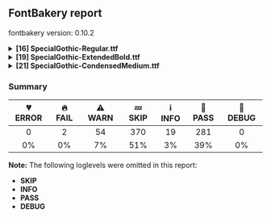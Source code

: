 ## FontBakery report

fontbakery version: 0.10.2

<details><summary><b>[16] SpecialGothic-Regular.ttf</b></summary><div><details><summary>⚠ <b>WARN:</b> Check for codepoints not covered by METADATA subsets. (<a href="https://font-bakery.readthedocs.io/en/stable/fontbakery/profiles/googlefonts.html#com.google.fonts/check/metadata/unreachable_subsetting">com.google.fonts/check/metadata/unreachable_subsetting</a>)</summary><div>


* ⚠ **WARN** The following codepoints supported by the font are not covered by
    any subsets defined in the font's metadata file, and will never
    be served. You can solve this by either manually adding additional
    subset declarations to METADATA.pb, or by editing the glyphset
    definitions.

 * U+02C7 CARON: try adding one of: yi, canadian-aboriginal, tifinagh
 * U+02D8 BREVE: try adding one of: yi, canadian-aboriginal
 * U+02D9 DOT ABOVE: try adding one of: yi, canadian-aboriginal
 * U+02DB OGONEK: try adding one of: yi, canadian-aboriginal
 * U+02DD DOUBLE ACUTE ACCENT: not included in any glyphset definition
 * U+0302 COMBINING CIRCUMFLEX ACCENT: try adding one of: math, tifinagh, cherokee, coptic
 * U+0306 COMBINING BREVE: try adding one of: old-permic, tifinagh
 * U+0307 COMBINING DOT ABOVE: try adding one of: syriac, math, tai-le, malayalam, coptic, old-permic, canadian-aboriginal, tifinagh
 * U+030A COMBINING RING ABOVE: try adding syriac
 * U+030B COMBINING DOUBLE ACUTE ACCENT: try adding one of: osage, cherokee
 * U+030C COMBINING CARON: try adding one of: tai-le, cherokee
 * U+0312 COMBINING TURNED COMMA ABOVE: not included in any glyphset definition
 * U+0326 COMBINING COMMA BELOW: not included in any glyphset definition
 * U+0327 COMBINING CEDILLA: not included in any glyphset definition
 * U+0328 COMBINING OGONEK: not included in any glyphset definition
 * U+0394 GREEK CAPITAL LETTER DELTA: try adding one of: greek, math, elbasan
 * U+039C GREEK CAPITAL LETTER MU: try adding one of: greek, math, elbasan
 * U+03A9 GREEK CAPITAL LETTER OMEGA: try adding one of: greek, math, elbasan
 * U+03BC GREEK SMALL LETTER MU: try adding one of: greek, math
 * U+03C0 GREEK SMALL LETTER PI: try adding one of: yi, greek, math
 * U+0E3F THAI CURRENCY SYMBOL BAHT: try adding thai
 * U+2021 DOUBLE DAGGER: try adding adlam
 * U+2030 PER MILLE SIGN: try adding adlam
 * U+203D INTERROBANG: not included in any glyphset definition
 * U+2070 SUPERSCRIPT ZERO: not included in any glyphset definition
 * U+2075 SUPERSCRIPT FIVE: not included in any glyphset definition
 * U+2076 SUPERSCRIPT SIX: not included in any glyphset definition
 * U+2077 SUPERSCRIPT SEVEN: not included in any glyphset definition
 * U+2078 SUPERSCRIPT EIGHT: not included in any glyphset definition
 * U+2079 SUPERSCRIPT NINE: not included in any glyphset definition
 * U+2080 SUBSCRIPT ZERO: not included in any glyphset definition
 * U+2081 SUBSCRIPT ONE: not included in any glyphset definition
 * U+2082 SUBSCRIPT TWO: not included in any glyphset definition
 * U+2083 SUBSCRIPT THREE: not included in any glyphset definition
 * U+2084 SUBSCRIPT FOUR: not included in any glyphset definition
 * U+2085 SUBSCRIPT FIVE: not included in any glyphset definition
 * U+2086 SUBSCRIPT SIX: not included in any glyphset definition
 * U+2087 SUBSCRIPT SEVEN: not included in any glyphset definition
 * U+2088 SUBSCRIPT EIGHT: not included in any glyphset definition
 * U+2089 SUBSCRIPT NINE: not included in any glyphset definition
 * U+2117 SOUND RECORDING COPYRIGHT: not included in any glyphset definition
 * U+2153 VULGAR FRACTION ONE THIRD: not included in any glyphset definition
 * U+2154 VULGAR FRACTION TWO THIRDS: not included in any glyphset definition
 * U+2155 VULGAR FRACTION ONE FIFTH: not included in any glyphset definition
 * U+2156 VULGAR FRACTION TWO FIFTHS: not included in any glyphset definition
 * U+2157 VULGAR FRACTION THREE FIFTHS: not included in any glyphset definition
 * U+2158 VULGAR FRACTION FOUR FIFTHS: not included in any glyphset definition
 * U+2159 VULGAR FRACTION ONE SIXTH: not included in any glyphset definition
 * U+215A VULGAR FRACTION FIVE SIXTHS: not included in any glyphset definition
 * U+215B VULGAR FRACTION ONE EIGHTH: not included in any glyphset definition
 * U+215C VULGAR FRACTION THREE EIGHTHS: not included in any glyphset definition
 * U+215D VULGAR FRACTION FIVE EIGHTHS: not included in any glyphset definition
 * U+215E VULGAR FRACTION SEVEN EIGHTHS: not included in any glyphset definition
 * U+2190 LEFTWARDS ARROW: try adding one of: symbols, math
 * U+2192 RIGHTWARDS ARROW: try adding one of: symbols, math
 * U+2196 NORTH WEST ARROW: try adding one of: symbols, math
 * U+2197 NORTH EAST ARROW: try adding one of: symbols, math
 * U+2198 SOUTH EAST ARROW: try adding one of: symbols, math
 * U+2199 SOUTH WEST ARROW: try adding one of: symbols, math
 * U+2202 PARTIAL DIFFERENTIAL: try adding math
 * U+2206 INCREMENT: try adding math
 * U+220F N-ARY PRODUCT: try adding math
 * U+2211 N-ARY SUMMATION: try adding math
 * U+221A SQUARE ROOT: try adding math
 * U+221E INFINITY: try adding math
 * U+222B INTEGRAL: try adding math
 * U+2248 ALMOST EQUAL TO: try adding math
 * U+2260 NOT EQUAL TO: try adding math
 * U+2264 LESS-THAN OR EQUAL TO: try adding math
 * U+2265 GREATER-THAN OR EQUAL TO: try adding math
 * U+25A0 BLACK SQUARE: try adding symbols
 * U+25A1 WHITE SQUARE: try adding symbols
 * U+25CA LOZENGE: try adding one of: symbols, math
 * U+25CB WHITE CIRCLE: try adding symbols
 * U+25CF BLACK CIRCLE: try adding symbols
 * U+2E18 INVERTED INTERROBANG: not included in any glyphset definition

Or you can add the above codepoints to one of the subsets supported by the font: `cyrillic-ext`, `latin`, `latin-ext` [code: unreachable-subsetting]
</div></details><details><summary>⚠ <b>WARN:</b> Check copyright namerecords match license file. (<a href="https://font-bakery.readthedocs.io/en/stable/fontbakery/profiles/googlefonts.html#com.google.fonts/check/name/license">com.google.fonts/check/name/license</a>)</summary><div>


* ⚠ **WARN** Please consider using HTTPS URLs at name table entry [plat=3, enc=1, name=13] [code: http-in-description]
* ⚠ **WARN** For now we're still accepting http URLs, but you should consider using https instead.
 [code: http]
</div></details><details><summary>⚠ <b>WARN:</b> License URL matches License text on name table? (<a href="https://font-bakery.readthedocs.io/en/stable/fontbakery/profiles/googlefonts.html#com.google.fonts/check/name/license_url">com.google.fonts/check/name/license_url</a>)</summary><div>


* ⚠ **WARN** Please consider using HTTPS URLs at name table entry [plat=3, enc=1, name=13] [code: http-in-description]
* ⚠ **WARN** Please consider using HTTPS URLs at name table entry [plat=3, enc=1, name=13] [code: http-in-description]
* ⚠ **WARN** Please consider using HTTPS URLs at name table entry [plat=3, enc=1, name=13] [code: http-in-description]
* ⚠ **WARN** For now we're still accepting http URLs, but you should consider using https instead.
 [code: http]
</div></details><details><summary>⚠ <b>WARN:</b> Are there caret positions declared for every ligature? (<a href="https://font-bakery.readthedocs.io/en/stable/fontbakery/profiles/googlefonts.html#com.google.fonts/check/ligature_carets">com.google.fonts/check/ligature_carets</a>)</summary><div>


* ⚠ **WARN** This font lacks caret position values for ligature glyphs on its GDEF table. [code: lacks-caret-pos]
</div></details><details><summary>⚠ <b>WARN:</b> Is there kerning info for non-ligated sequences? (<a href="https://font-bakery.readthedocs.io/en/stable/fontbakery/profiles/googlefonts.html#com.google.fonts/check/kerning_for_non_ligated_sequences">com.google.fonts/check/kerning_for_non_ligated_sequences</a>)</summary><div>


* ⚠ **WARN** GPOS table lacks kerning info for the following non-ligated sequences:

	- f + f [code: lacks-kern-info]
</div></details><details><summary>⚠ <b>WARN:</b> Ensure Stylistic Sets have description. (<a href="https://font-bakery.readthedocs.io/en/stable/fontbakery/profiles/googlefonts.html#com.google.fonts/check/stylisticset_description">com.google.fonts/check/stylisticset_description</a>)</summary><div>


* ⚠ **WARN** The stylistic set ss01 lacks a description string on the 'name' table. [code: missing-description]
</div></details><details><summary>⚠ <b>WARN:</b> Ensure fonts have ScriptLangTags declared on the 'meta' table. (<a href="https://font-bakery.readthedocs.io/en/stable/fontbakery/profiles/googlefonts.html#com.google.fonts/check/meta/script_lang_tags">com.google.fonts/check/meta/script_lang_tags</a>)</summary><div>


* ⚠ **WARN** This font file does not have a 'meta' table. [code: lacks-meta-table]
</div></details><details><summary>⚠ <b>WARN:</b> Check font contains no unreachable glyphs (<a href="https://font-bakery.readthedocs.io/en/stable/fontbakery/profiles/universal.html#com.google.fonts/check/unreachable_glyphs">com.google.fonts/check/unreachable_glyphs</a>)</summary><div>


* ⚠ **WARN** The following glyphs could not be reached by codepoint or substitution rules:

	- a.ord

	- b.ord

	- c.ord

	- d.ord

	- e.ord

	- f.ord

	- g.ord

	- h.ord

	- i.ord

	- j.ord

	- k.ord

	- l.ord

	- m.ord

	- n.ord

	- o.ord

	- p.ord

	- q.ord

	- r.ord

	- s.ord

	- t.ord

	- u.ord

	- uni0304.short

	- v.ord

	- w.ord

	- x.ord

	- y.ord

	- z.ord
 [code: unreachable-glyphs]
</div></details><details><summary>⚠ <b>WARN:</b> Check if each glyph has the recommended amount of contours. (<a href="https://font-bakery.readthedocs.io/en/stable/fontbakery/profiles/universal.html#com.google.fonts/check/contour_count">com.google.fonts/check/contour_count</a>)</summary><div>


* ⚠ **WARN** This check inspects the glyph outlines and detects the total number of contours in each of them. The expected values are infered from the typical ammounts of contours observed in a large collection of reference font families. The divergences listed below may simply indicate a significantly different design on some of your glyphs. On the other hand, some of these may flag actual bugs in the font such as glyphs mapped to an incorrect codepoint. Please consider reviewing the design and codepoint assignment of these to make sure they are correct.

The following glyphs do not have the recommended number of contours:

	- Glyph name: uni00AD	Contours detected: 1	Expected: 0

	- Glyph name: uni00AD	Contours detected: 1	Expected: 0
 [code: contour-count]
</div></details><details><summary>⚠ <b>WARN:</b> Does the font contain a soft hyphen? (<a href="https://font-bakery.readthedocs.io/en/stable/fontbakery/profiles/universal.html#com.google.fonts/check/soft_hyphen">com.google.fonts/check/soft_hyphen</a>)</summary><div>


* ⚠ **WARN** This font has a 'Soft Hyphen' character. [code: softhyphen]
</div></details><details><summary>⚠ <b>WARN:</b> Check math signs have the same width. (<a href="https://font-bakery.readthedocs.io/en/stable/fontbakery/profiles/universal.html#com.google.fonts/check/math_signs_width">com.google.fonts/check/math_signs_width</a>)</summary><div>


* ⚠ **WARN** The most common width is 443 among a set of 4 math glyphs.
The following math glyphs have a different width, though:

Width = 447:
greater, less

Width = 449:
notequal, equal

Width = 467:
logicalnot

Width = 397:
multiply

Width = 468:
approxequal

Width = 463:
lessequal, greaterequal
 [code: width-outliers]
</div></details><details><summary>⚠ <b>WARN:</b> Check accent of Lcaron, dcaron, lcaron, tcaron (derived from com.google.fonts/check/alt_caron) (<a href="https://font-bakery.readthedocs.io/en/stable/fontbakery/profiles/universal.html#com.google.fonts/check/alt_caron">com.google.fonts/check/alt_caron</a>)</summary><div>


* ⚠ **WARN** Lcaron is decomposed and therefore could not be checked. Please check manually. [code: decomposed-outline]
* ⚠ **WARN** dcaron is decomposed and therefore could not be checked. Please check manually. [code: decomposed-outline]
* ⚠ **WARN** lcaron is decomposed and therefore could not be checked. Please check manually. [code: decomposed-outline]
* ⚠ **WARN** tcaron is decomposed and therefore could not be checked. Please check manually. [code: decomposed-outline]
</div></details><details><summary>⚠ <b>WARN:</b> Are there any misaligned on-curve points? (<a href="https://font-bakery.readthedocs.io/en/stable/fontbakery/profiles/<Section: Outline Correctness Checks>.html#com.google.fonts/check/outline_alignment_miss">com.google.fonts/check/outline_alignment_miss</a>)</summary><div>


* ⚠ **WARN** The following glyphs have on-curve points which have potentially incorrect y coordinates:

	* t (U+0074): X=328.0,Y=2.0 (should be at baseline 0?)

	* braceleft (U+007B): X=147.0,Y=711.0 (should be at cap-height 710?)

	* braceright (U+007D): X=182.0,Y=711.0 (should be at cap-height 710?)

	* ordfeminine (U+00AA): X=187.0,Y=711.0 (should be at cap-height 710?)

	* uni00B3 (U+00B3): X=211.5,Y=711.5 (should be at cap-height 710?)

	* paragraph (U+00B6): X=406.0,Y=709.0 (should be at cap-height 710?)

	* cedilla (U+00B8): X=142.0,Y=2.0 (should be at baseline 0?)

	* cedilla (U+00B8): X=200.0,Y=2.0 (should be at baseline 0?)

	* ordmasculine (U+00BA): X=195.0,Y=711.0 (should be at cap-height 710?)

	* Ccedilla (U+00C7): X=321.0,Y=2.0 (should be at baseline 0?)

	* Ccedilla (U+00C7): X=379.0,Y=2.0 (should be at baseline 0?)

	* acircumflex (U+00E2): X=205.0,Y=712.0 (should be at cap-height 710?)

	* acircumflex (U+00E2): X=275.0,Y=712.0 (should be at cap-height 710?)

	* ccedilla (U+00E7): X=235.0,Y=2.0 (should be at baseline 0?)

	* ccedilla (U+00E7): X=293.0,Y=2.0 (should be at baseline 0?)

	* ecircumflex (U+00EA): X=234.0,Y=712.0 (should be at cap-height 710?)

	* ecircumflex (U+00EA): X=304.0,Y=712.0 (should be at cap-height 710?)

	* ocircumflex (U+00F4): X=233.0,Y=712.0 (should be at cap-height 710?)

	* ocircumflex (U+00F4): X=303.0,Y=712.0 (should be at cap-height 710?)

	* ucircumflex (U+00FB): X=230.0,Y=712.0 (should be at cap-height 710?)

	* ucircumflex (U+00FB): X=300.0,Y=712.0 (should be at cap-height 710?)

	* ccircumflex (U+0109): X=219.0,Y=712.0 (should be at cap-height 710?)

	* ccircumflex (U+0109): X=289.0,Y=712.0 (should be at cap-height 710?)

	* ccaron (U+010D): X=115.0,Y=712.0 (should be at cap-height 710?)

	* ccaron (U+010D): X=186.0,Y=712.0 (should be at cap-height 710?)

	* ccaron (U+010D): X=322.0,Y=712.0 (should be at cap-height 710?)

	* ccaron (U+010D): X=393.0,Y=712.0 (should be at cap-height 710?)

	* Eogonek (U+0118): X=434.0,Y=2.0 (should be at baseline 0?)

	* ecaron (U+011B): X=130.0,Y=712.0 (should be at cap-height 710?)

	* ecaron (U+011B): X=201.0,Y=712.0 (should be at cap-height 710?)

	* ecaron (U+011B): X=337.0,Y=712.0 (should be at cap-height 710?)

	* ecaron (U+011B): X=408.0,Y=712.0 (should be at cap-height 710?)

	* gcircumflex (U+011D): X=216.0,Y=712.0 (should be at cap-height 710?)

	* gcircumflex (U+011D): X=286.0,Y=712.0 (should be at cap-height 710?)

	* Iogonek (U+012E): X=88.0,Y=2.0 (should be at baseline 0?)

	* nacute (U+0144): X=413.0,Y=711.0 (should be at cap-height 710?)

	* ohungarumlaut (U+0151): X=465.0,Y=711.0 (should be at cap-height 710?)

	* ohungarumlaut (U+0151): X=314.0,Y=711.0 (should be at cap-height 710?)

	* rcaron (U+0159): X=37.0,Y=712.0 (should be at cap-height 710?)

	* rcaron (U+0159): X=108.0,Y=712.0 (should be at cap-height 710?)

	* rcaron (U+0159): X=244.0,Y=712.0 (should be at cap-height 710?)

	* rcaron (U+0159): X=315.0,Y=712.0 (should be at cap-height 710?)

	* scircumflex (U+015D): X=185.0,Y=712.0 (should be at cap-height 710?)

	* scircumflex (U+015D): X=255.0,Y=712.0 (should be at cap-height 710?)

	* Scedilla (U+015E): X=267.0,Y=2.0 (should be at baseline 0?)

	* Scedilla (U+015E): X=325.0,Y=2.0 (should be at baseline 0?)

	* scedilla (U+015F): X=181.0,Y=2.0 (should be at baseline 0?)

	* scedilla (U+015F): X=239.0,Y=2.0 (should be at baseline 0?)

	* scaron (U+0161): X=81.0,Y=712.0 (should be at cap-height 710?)

	* scaron (U+0161): X=152.0,Y=712.0 (should be at cap-height 710?)

	* scaron (U+0161): X=288.0,Y=712.0 (should be at cap-height 710?)

	* scaron (U+0161): X=359.0,Y=712.0 (should be at cap-height 710?)

	* tcaron (U+0165): X=328.0,Y=2.0 (should be at baseline 0?)

	* tbar (U+0167): X=337.0,Y=2.0 (should be at baseline 0?)

	* uhungarumlaut (U+0171): X=462.0,Y=711.0 (should be at cap-height 710?)

	* uhungarumlaut (U+0171): X=311.0,Y=711.0 (should be at cap-height 710?)

	* wcircumflex (U+0175): X=310.0,Y=712.0 (should be at cap-height 710?)

	* wcircumflex (U+0175): X=380.0,Y=712.0 (should be at cap-height 710?)

	* ycircumflex (U+0177): X=209.0,Y=712.0 (should be at cap-height 710?)

	* ycircumflex (U+0177): X=279.0,Y=712.0 (should be at cap-height 710?)

	* zcaron (U+017E): X=79.0,Y=712.0 (should be at cap-height 710?)

	* zcaron (U+017E): X=150.0,Y=712.0 (should be at cap-height 710?)

	* zcaron (U+017E): X=286.0,Y=712.0 (should be at cap-height 710?)

	* zcaron (U+017E): X=357.0,Y=712.0 (should be at cap-height 710?)

	* uni021B (U+021B): X=328.0,Y=2.0 (should be at baseline 0?)

	* circumflex (U+02C6): X=204.0,Y=712.0 (should be at cap-height 710?)

	* circumflex (U+02C6): X=274.0,Y=712.0 (should be at cap-height 710?)

	* caron (U+02C7): X=100.0,Y=712.0 (should be at cap-height 710?)

	* caron (U+02C7): X=171.0,Y=712.0 (should be at cap-height 710?)

	* caron (U+02C7): X=307.0,Y=712.0 (should be at cap-height 710?)

	* caron (U+02C7): X=378.0,Y=712.0 (should be at cap-height 710?)

	* ogonek (U+02DB): X=154.0,Y=2.0 (should be at baseline 0?)

	* hungarumlaut (U+02DD): X=414.0,Y=711.0 (should be at cap-height 710?)

	* hungarumlaut (U+02DD): X=263.0,Y=711.0 (should be at cap-height 710?)

	* uni0302 (U+0302): X=104.0,Y=712.0 (should be at cap-height 710?)

	* uni0302 (U+0302): X=174.0,Y=712.0 (should be at cap-height 710?)

	* uni030B (U+030B): X=314.0,Y=711.0 (should be at cap-height 710?)

	* uni030B (U+030B): X=163.0,Y=711.0 (should be at cap-height 710?)

	* uni030C (U+030C): X=0.0,Y=712.0 (should be at cap-height 710?)

	* uni030C (U+030C): X=71.0,Y=712.0 (should be at cap-height 710?)

	* uni030C (U+030C): X=207.0,Y=712.0 (should be at cap-height 710?)

	* uni030C (U+030C): X=278.0,Y=712.0 (should be at cap-height 710?)

	* uni0327 (U+0327): X=42.0,Y=2.0 (should be at baseline 0?)

	* uni0327 (U+0327): X=100.0,Y=2.0 (should be at baseline 0?)

	* uni0328 (U+0328): X=54.0,Y=2.0 (should be at baseline 0?)

	* uni2076 (U+2076): X=230.0,Y=710.5 (should be at cap-height 710?)

	* uni2078 (U+2078): X=217.0,Y=711.5 (should be at cap-height 710?)

	* uni2078 (U+2078): X=115.5,Y=711.5 (should be at cap-height 710?)

	* uni2083 (U+2083): X=238.0,Y=-1.0 (should be at baseline 0?) [code: found-misalignments]
</div></details><details><summary>⚠ <b>WARN:</b> Are any segments inordinately short? (<a href="https://font-bakery.readthedocs.io/en/stable/fontbakery/profiles/<Section: Outline Correctness Checks>.html#com.google.fonts/check/outline_short_segments">com.google.fonts/check/outline_short_segments</a>)</summary><div>


* ⚠ **WARN** The following glyphs have segments which seem very short:

	* M (U+004D) contains a short segment L<<405.0,116.0>--<406.0,116.0>>

	* M (U+004D) contains a short segment L<<645.0,612.0>--<643.0,612.0>>

	* M (U+004D) contains a short segment L<<162.0,612.0>--<160.0,612.0>>

	* N (U+004E) contains a short segment L<<513.0,154.0>--<514.0,154.0>>

	* N (U+004E) contains a short segment L<<155.0,617.0>--<154.0,617.0>>

	* sterling (U+00A3) contains a short segment B<<307.0,152.0>-<307.0,149.0>-<307.0,146.0>>

	* yen (U+00A5) contains a short segment L<<301.0,371.0>--<302.0,371.0>>

	* Ntilde (U+00D1) contains a short segment L<<513.0,154.0>--<514.0,154.0>>

	* Ntilde (U+00D1) contains a short segment L<<155.0,617.0>--<154.0,617.0>>

	* ae (U+00E6) contains a short segment L<<348.0,321.0>--<348.0,336.0>>

	* aogonek (U+0105) contains a short segment L<<348.0,321.0>--<348.0,336.0>>

	* aogonek (U+0105) contains a short segment L<<362.0,0.0>--<362.0,0.0>>

	* Nacute (U+0143) contains a short segment L<<513.0,154.0>--<514.0,154.0>>

	* Nacute (U+0143) contains a short segment L<<155.0,617.0>--<154.0,617.0>>

	* uni0145 (U+0145) contains a short segment L<<513.0,154.0>--<514.0,154.0>>

	* uni0145 (U+0145) contains a short segment L<<155.0,617.0>--<154.0,617.0>>

	* Ncaron (U+0147) contains a short segment L<<513.0,154.0>--<514.0,154.0>>

	* Ncaron (U+0147) contains a short segment L<<155.0,617.0>--<154.0,617.0>>

	* Eng (U+014A) contains a short segment B<<351.5,-171.5>-<335.0,-170.0>-<323.0,-168.0>>

	* Eng (U+014A) contains a short segment B<<323.0,-101.0>-<336.0,-102.0>-<349.0,-103.5>>

	* Eng (U+014A) contains a short segment B<<349.0,-103.5>-<362.0,-105.0>-<378.0,-105.0>>

	* Eng (U+014A) contains a short segment L<<155.0,617.0>--<154.0,617.0>>

	* Eng (U+014A) contains a short segment L<<513.0,154.0>--<514.0,154.0>>

	* uogonek (U+0173) contains a short segment L<<464.0,0.0>--<450.0,0.0>>

	* uogonek (U+0173) contains a short segment L<<381.0,0.0>--<381.0,0.0>>

	* aeacute (U+01FD) contains a short segment L<<348.0,321.0>--<348.0,336.0>>

	* Mu (U+039C) contains a short segment L<<405.0,116.0>--<406.0,116.0>>

	* Mu (U+039C) contains a short segment L<<645.0,612.0>--<643.0,612.0>>

	* Mu (U+039C) contains a short segment L<<162.0,612.0>--<160.0,612.0>>

	* uni0E3F (U+0E3F) contains a short segment L<<326.0,683.0>--<328.0,683.0>>

	* uni0E3F (U+0E3F) contains a short segment L<<326.0,399.0>--<327.0,399.0>>

	* uni1E9E (U+1E9E) contains a short segment L<<537.0,710.0>--<537.0,703.0>>

	* uni20A6 (U+20A6) contains a short segment L<<556.0,161.0>--<557.0,161.0>>

	* uni20A6 (U+20A6) contains a short segment L<<228.0,611.0>--<227.0,611.0>>

	* Euro (U+20AC) contains a short segment B<<128.0,328.0>-<127.0,341.0>-<127.0,354.0>>

	* Euro (U+20AC) contains a short segment B<<127.0,354.0>-<127.0,368.0>-<128.0,382.0>>

	* Euro (U+20AC) contains a short segment B<<213.0,382.0>-<213.0,379.0>-<213.0,375.0>>

	* Euro (U+20AC) contains a short segment B<<213.0,335.0>-<213.0,331.0>-<213.0,328.0>>

	* uni2116 (U+2116) contains a short segment L<<513.0,154.0>--<514.0,154.0>>

	* uni2116 (U+2116) contains a short segment L<<155.0,617.0>--<154.0,617.0>>

	* trademark (U+2122) contains a short segment L<<488.0,674.0>--<487.0,674.0>>

	* trademark (U+2122) contains a short segment L<<309.0,674.0>--<308.0,674.0>> [code: found-short-segments]
</div></details><details><summary>⚠ <b>WARN:</b> Ensure dotted circle glyph is present and can attach marks. (<a href="https://font-bakery.readthedocs.io/en/stable/fontbakery/profiles/<Section: Shaping Checks>.html#com.google.fonts/check/dotted_circle">com.google.fonts/check/dotted_circle</a>)</summary><div>


* ⚠ **WARN** No dotted circle glyph present [code: missing-dotted-circle]
</div></details><details><summary>⚠ <b>WARN:</b> Ensure soft_dotted characters lose their dot when combined with marks that replace the dot. (<a href="https://font-bakery.readthedocs.io/en/stable/fontbakery/profiles/<Section: Shaping Checks>.html#com.google.fonts/check/soft_dotted">com.google.fonts/check/soft_dotted</a>)</summary><div>


* ⚠ **WARN** The dot of soft dotted characters used in orthographies _must_ disappear in the following strings: į̀ į́ į̂ į̃ į̄ į̌

The dot of soft dotted characters _should_ disappear in other cases, for example: i̒ i̦̒ i̧̒ j̒ j̦̒ j̧̒ j̨̒ į̆ į̇ į̈ į̊ į̋ į̒ į̦̀ į̦́ į̦̂ į̦̃ į̦̄ į̦̆ į̦̇

Your font fully covers the following languages that require the soft-dotted feature: Dutch (Latn, 31,709,104 speakers), Lithuanian (Latn, 2,357,094 speakers). 

Your font does *not* cover the following languages that require the soft-dotted feature: Ejagham (Latn, 120,000 speakers), Nateni (Latn, 100,000 speakers), Kom (Latn, 360,685 speakers), Belarusian (Cyrl, 10,064,517 speakers), Koonzime (Latn, 40,000 speakers), Ma’di (Latn, 584,000 speakers), Avokaya (Latn, 100,000 speakers), Navajo (Latn, 166,319 speakers), Dan (Latn, 1,099,244 speakers), Aghem (Latn, 38,843 speakers), Igbo (Latn, 27,823,640 speakers), Ukrainian (Cyrl, 29,273,587 speakers), Basaa (Latn, 332,940 speakers), Lugbara (Latn, 2,200,000 speakers), Ebira (Latn, 2,200,000 speakers). [code: soft-dotted]
</div></details><br></div></details><details><summary><b>[19] SpecialGothic-ExtendedBold.ttf</b></summary><div><details><summary>🔥 <b>FAIL:</b> Check font names are correct (<a href="https://font-bakery.readthedocs.io/en/stable/fontbakery/profiles/googlefonts.html#com.google.fonts/check/font_names">com.google.fonts/check/font_names</a>)</summary><div>


* 🔥 **FAIL** Font names are incorrect:

| nameID | current | expected |
| :--- | :--- | :--- |
| Family Name | **Special Gothic Extended Bold** | **Special Gothic Extended** |
| Subfamily Name | **Regular** | **Bold** |
| Full Name | Special Gothic Extended Bold | Special Gothic Extended Bold |
| Postscript Name | **SpecialGothic-ExtendedBold** | **SpecialGothicExtended-Bold** |
| Typographic Family Name | **Special Gothic** | **N/A** |
| Typographic Subfamily Name | **Extended Bold** | **N/A** | [code: bad-names]
</div></details><details><summary>⚠ <b>WARN:</b> Check for codepoints not covered by METADATA subsets. (<a href="https://font-bakery.readthedocs.io/en/stable/fontbakery/profiles/googlefonts.html#com.google.fonts/check/metadata/unreachable_subsetting">com.google.fonts/check/metadata/unreachable_subsetting</a>)</summary><div>


* ⚠ **WARN** The following codepoints supported by the font are not covered by
    any subsets defined in the font's metadata file, and will never
    be served. You can solve this by either manually adding additional
    subset declarations to METADATA.pb, or by editing the glyphset
    definitions.

 * U+02C7 CARON: try adding one of: yi, canadian-aboriginal, tifinagh
 * U+02D8 BREVE: try adding one of: yi, canadian-aboriginal
 * U+02D9 DOT ABOVE: try adding one of: yi, canadian-aboriginal
 * U+02DB OGONEK: try adding one of: yi, canadian-aboriginal
 * U+02DD DOUBLE ACUTE ACCENT: not included in any glyphset definition
 * U+0302 COMBINING CIRCUMFLEX ACCENT: try adding one of: math, tifinagh, cherokee, coptic
 * U+0306 COMBINING BREVE: try adding one of: old-permic, tifinagh
 * U+0307 COMBINING DOT ABOVE: try adding one of: syriac, math, tai-le, malayalam, coptic, old-permic, canadian-aboriginal, tifinagh
 * U+030A COMBINING RING ABOVE: try adding syriac
 * U+030B COMBINING DOUBLE ACUTE ACCENT: try adding one of: osage, cherokee
 * U+030C COMBINING CARON: try adding one of: tai-le, cherokee
 * U+0312 COMBINING TURNED COMMA ABOVE: not included in any glyphset definition
 * U+0326 COMBINING COMMA BELOW: not included in any glyphset definition
 * U+0327 COMBINING CEDILLA: not included in any glyphset definition
 * U+0328 COMBINING OGONEK: not included in any glyphset definition
 * U+0394 GREEK CAPITAL LETTER DELTA: try adding one of: greek, math, elbasan
 * U+039C GREEK CAPITAL LETTER MU: try adding one of: greek, math, elbasan
 * U+03A9 GREEK CAPITAL LETTER OMEGA: try adding one of: greek, math, elbasan
 * U+03BC GREEK SMALL LETTER MU: try adding one of: greek, math
 * U+03C0 GREEK SMALL LETTER PI: try adding one of: yi, greek, math
 * U+0E3F THAI CURRENCY SYMBOL BAHT: try adding thai
 * U+2021 DOUBLE DAGGER: try adding adlam
 * U+2030 PER MILLE SIGN: try adding adlam
 * U+203D INTERROBANG: not included in any glyphset definition
 * U+2070 SUPERSCRIPT ZERO: not included in any glyphset definition
 * U+2075 SUPERSCRIPT FIVE: not included in any glyphset definition
 * U+2076 SUPERSCRIPT SIX: not included in any glyphset definition
 * U+2077 SUPERSCRIPT SEVEN: not included in any glyphset definition
 * U+2078 SUPERSCRIPT EIGHT: not included in any glyphset definition
 * U+2079 SUPERSCRIPT NINE: not included in any glyphset definition
 * U+2080 SUBSCRIPT ZERO: not included in any glyphset definition
 * U+2081 SUBSCRIPT ONE: not included in any glyphset definition
 * U+2082 SUBSCRIPT TWO: not included in any glyphset definition
 * U+2083 SUBSCRIPT THREE: not included in any glyphset definition
 * U+2084 SUBSCRIPT FOUR: not included in any glyphset definition
 * U+2085 SUBSCRIPT FIVE: not included in any glyphset definition
 * U+2086 SUBSCRIPT SIX: not included in any glyphset definition
 * U+2087 SUBSCRIPT SEVEN: not included in any glyphset definition
 * U+2088 SUBSCRIPT EIGHT: not included in any glyphset definition
 * U+2089 SUBSCRIPT NINE: not included in any glyphset definition
 * U+2117 SOUND RECORDING COPYRIGHT: not included in any glyphset definition
 * U+2153 VULGAR FRACTION ONE THIRD: not included in any glyphset definition
 * U+2154 VULGAR FRACTION TWO THIRDS: not included in any glyphset definition
 * U+2155 VULGAR FRACTION ONE FIFTH: not included in any glyphset definition
 * U+2156 VULGAR FRACTION TWO FIFTHS: not included in any glyphset definition
 * U+2157 VULGAR FRACTION THREE FIFTHS: not included in any glyphset definition
 * U+2158 VULGAR FRACTION FOUR FIFTHS: not included in any glyphset definition
 * U+2159 VULGAR FRACTION ONE SIXTH: not included in any glyphset definition
 * U+215A VULGAR FRACTION FIVE SIXTHS: not included in any glyphset definition
 * U+215B VULGAR FRACTION ONE EIGHTH: not included in any glyphset definition
 * U+215C VULGAR FRACTION THREE EIGHTHS: not included in any glyphset definition
 * U+215D VULGAR FRACTION FIVE EIGHTHS: not included in any glyphset definition
 * U+215E VULGAR FRACTION SEVEN EIGHTHS: not included in any glyphset definition
 * U+2190 LEFTWARDS ARROW: try adding one of: symbols, math
 * U+2192 RIGHTWARDS ARROW: try adding one of: symbols, math
 * U+2196 NORTH WEST ARROW: try adding one of: symbols, math
 * U+2197 NORTH EAST ARROW: try adding one of: symbols, math
 * U+2198 SOUTH EAST ARROW: try adding one of: symbols, math
 * U+2199 SOUTH WEST ARROW: try adding one of: symbols, math
 * U+2202 PARTIAL DIFFERENTIAL: try adding math
 * U+2206 INCREMENT: try adding math
 * U+220F N-ARY PRODUCT: try adding math
 * U+2211 N-ARY SUMMATION: try adding math
 * U+221A SQUARE ROOT: try adding math
 * U+221E INFINITY: try adding math
 * U+222B INTEGRAL: try adding math
 * U+2248 ALMOST EQUAL TO: try adding math
 * U+2260 NOT EQUAL TO: try adding math
 * U+2264 LESS-THAN OR EQUAL TO: try adding math
 * U+2265 GREATER-THAN OR EQUAL TO: try adding math
 * U+25A0 BLACK SQUARE: try adding symbols
 * U+25A1 WHITE SQUARE: try adding symbols
 * U+25CA LOZENGE: try adding one of: symbols, math
 * U+25CB WHITE CIRCLE: try adding symbols
 * U+25CF BLACK CIRCLE: try adding symbols
 * U+2E18 INVERTED INTERROBANG: not included in any glyphset definition

Or you can add the above codepoints to one of the subsets supported by the font: `cyrillic-ext`, `latin`, `latin-ext` [code: unreachable-subsetting]
</div></details><details><summary>⚠ <b>WARN:</b> Check copyright namerecords match license file. (<a href="https://font-bakery.readthedocs.io/en/stable/fontbakery/profiles/googlefonts.html#com.google.fonts/check/name/license">com.google.fonts/check/name/license</a>)</summary><div>


* ⚠ **WARN** Please consider using HTTPS URLs at name table entry [plat=3, enc=1, name=13] [code: http-in-description]
* ⚠ **WARN** For now we're still accepting http URLs, but you should consider using https instead.
 [code: http]
</div></details><details><summary>⚠ <b>WARN:</b> License URL matches License text on name table? (<a href="https://font-bakery.readthedocs.io/en/stable/fontbakery/profiles/googlefonts.html#com.google.fonts/check/name/license_url">com.google.fonts/check/name/license_url</a>)</summary><div>


* ⚠ **WARN** Please consider using HTTPS URLs at name table entry [plat=3, enc=1, name=13] [code: http-in-description]
* ⚠ **WARN** Please consider using HTTPS URLs at name table entry [plat=3, enc=1, name=13] [code: http-in-description]
* ⚠ **WARN** Please consider using HTTPS URLs at name table entry [plat=3, enc=1, name=13] [code: http-in-description]
* ⚠ **WARN** For now we're still accepting http URLs, but you should consider using https instead.
 [code: http]
</div></details><details><summary>⚠ <b>WARN:</b> Are there caret positions declared for every ligature? (<a href="https://font-bakery.readthedocs.io/en/stable/fontbakery/profiles/googlefonts.html#com.google.fonts/check/ligature_carets">com.google.fonts/check/ligature_carets</a>)</summary><div>


* ⚠ **WARN** This font lacks caret position values for ligature glyphs on its GDEF table. [code: lacks-caret-pos]
</div></details><details><summary>⚠ <b>WARN:</b> Is there kerning info for non-ligated sequences? (<a href="https://font-bakery.readthedocs.io/en/stable/fontbakery/profiles/googlefonts.html#com.google.fonts/check/kerning_for_non_ligated_sequences">com.google.fonts/check/kerning_for_non_ligated_sequences</a>)</summary><div>


* ⚠ **WARN** GPOS table lacks kerning info for the following non-ligated sequences:

	- f + f [code: lacks-kern-info]
</div></details><details><summary>⚠ <b>WARN:</b> Combined length of family and style must not exceed 27 characters. (<a href="https://font-bakery.readthedocs.io/en/stable/fontbakery/profiles/googlefonts.html#com.google.fonts/check/name/family_and_style_max_length">com.google.fonts/check/name/family_and_style_max_length</a>)</summary><div>


* ⚠ **WARN** The combined length of family and style exceeds 27 chars in the following 'WINDOWS' entries:
 FONT_FAMILY_NAME = 'Special Gothic Extended Bold' / SUBFAMILY_NAME = 'Regular'

Please take a look at the conversation at https://github.com/fonttools/fontbakery/issues/2179 in order to understand the reasoning behind these name table records max-length criteria. [code: too-long]
</div></details><details><summary>⚠ <b>WARN:</b> Ensure Stylistic Sets have description. (<a href="https://font-bakery.readthedocs.io/en/stable/fontbakery/profiles/googlefonts.html#com.google.fonts/check/stylisticset_description">com.google.fonts/check/stylisticset_description</a>)</summary><div>


* ⚠ **WARN** The stylistic set ss01 lacks a description string on the 'name' table. [code: missing-description]
</div></details><details><summary>⚠ <b>WARN:</b> Ensure fonts have ScriptLangTags declared on the 'meta' table. (<a href="https://font-bakery.readthedocs.io/en/stable/fontbakery/profiles/googlefonts.html#com.google.fonts/check/meta/script_lang_tags">com.google.fonts/check/meta/script_lang_tags</a>)</summary><div>


* ⚠ **WARN** This font file does not have a 'meta' table. [code: lacks-meta-table]
</div></details><details><summary>⚠ <b>WARN:</b> Check font contains no unreachable glyphs (<a href="https://font-bakery.readthedocs.io/en/stable/fontbakery/profiles/universal.html#com.google.fonts/check/unreachable_glyphs">com.google.fonts/check/unreachable_glyphs</a>)</summary><div>


* ⚠ **WARN** The following glyphs could not be reached by codepoint or substitution rules:

	- a.ord

	- b.ord

	- c.ord

	- d.ord

	- e.ord

	- f.ord

	- g.ord

	- h.ord

	- i.ord

	- j.ord

	- k.ord

	- l.ord

	- m.ord

	- n.ord

	- o.ord

	- p.ord

	- q.ord

	- r.ord

	- s.ord

	- t.ord

	- u.ord

	- uni0304.short

	- v.ord

	- w.ord

	- x.ord

	- y.ord

	- z.ord
 [code: unreachable-glyphs]
</div></details><details><summary>⚠ <b>WARN:</b> Check if each glyph has the recommended amount of contours. (<a href="https://font-bakery.readthedocs.io/en/stable/fontbakery/profiles/universal.html#com.google.fonts/check/contour_count">com.google.fonts/check/contour_count</a>)</summary><div>


* ⚠ **WARN** This check inspects the glyph outlines and detects the total number of contours in each of them. The expected values are infered from the typical ammounts of contours observed in a large collection of reference font families. The divergences listed below may simply indicate a significantly different design on some of your glyphs. On the other hand, some of these may flag actual bugs in the font such as glyphs mapped to an incorrect codepoint. Please consider reviewing the design and codepoint assignment of these to make sure they are correct.

The following glyphs do not have the recommended number of contours:

	- Glyph name: uni00AD	Contours detected: 1	Expected: 0

	- Glyph name: uni00AD	Contours detected: 1	Expected: 0
 [code: contour-count]
</div></details><details><summary>⚠ <b>WARN:</b> Does the font contain a soft hyphen? (<a href="https://font-bakery.readthedocs.io/en/stable/fontbakery/profiles/universal.html#com.google.fonts/check/soft_hyphen">com.google.fonts/check/soft_hyphen</a>)</summary><div>


* ⚠ **WARN** This font has a 'Soft Hyphen' character. [code: softhyphen]
</div></details><details><summary>⚠ <b>WARN:</b> Check math signs have the same width. (<a href="https://font-bakery.readthedocs.io/en/stable/fontbakery/profiles/universal.html#com.google.fonts/check/math_signs_width">com.google.fonts/check/math_signs_width</a>)</summary><div>


* ⚠ **WARN** The most common width is 587 among a set of 4 math glyphs.
The following math glyphs have a different width, though:

Width = 560:
greater, less

Width = 585:
notequal, equal

Width = 610:
logicalnot

Width = 511:
multiply

Width = 583:
approxequal

Width = 565:
lessequal, greaterequal
 [code: width-outliers]
</div></details><details><summary>⚠ <b>WARN:</b> Check accent of Lcaron, dcaron, lcaron, tcaron (derived from com.google.fonts/check/alt_caron) (<a href="https://font-bakery.readthedocs.io/en/stable/fontbakery/profiles/universal.html#com.google.fonts/check/alt_caron">com.google.fonts/check/alt_caron</a>)</summary><div>


* ⚠ **WARN** Lcaron is decomposed and therefore could not be checked. Please check manually. [code: decomposed-outline]
* ⚠ **WARN** dcaron is decomposed and therefore could not be checked. Please check manually. [code: decomposed-outline]
* ⚠ **WARN** lcaron is decomposed and therefore could not be checked. Please check manually. [code: decomposed-outline]
* ⚠ **WARN** tcaron is decomposed and therefore could not be checked. Please check manually. [code: decomposed-outline]
</div></details><details><summary>⚠ <b>WARN:</b> Are there any misaligned on-curve points? (<a href="https://font-bakery.readthedocs.io/en/stable/fontbakery/profiles/<Section: Outline Correctness Checks>.html#com.google.fonts/check/outline_alignment_miss">com.google.fonts/check/outline_alignment_miss</a>)</summary><div>


* ⚠ **WARN** The following glyphs have on-curve points which have potentially incorrect y coordinates:

	* ampersand (U+0026): X=477.5,Y=0.5 (should be at baseline 0?)

	* J (U+004A): X=17.0,Y=2.0 (should be at baseline 0?)

	* d (U+0064): X=445.5,Y=2.0 (should be at baseline 0?)

	* g (U+0067): X=444.0,Y=-1.0 (should be at baseline 0?)

	* p (U+0070): X=339.0,Y=2.0 (should be at baseline 0?)

	* q (U+0071): X=443.0,Y=0.5 (should be at baseline 0?)

	* u (U+0075): X=390.5,Y=1.5 (should be at baseline 0?)

	* uni00B5 (U+00B5): X=415.5,Y=-0.5 (should be at baseline 0?)

	* paragraph (U+00B6): X=526.0,Y=709.0 (should be at cap-height 710?)

	* cedilla (U+00B8): X=180.0,Y=2.0 (should be at baseline 0?)

	* cedilla (U+00B8): X=289.0,Y=2.0 (should be at baseline 0?)

	* Ccedilla (U+00C7): X=404.0,Y=2.0 (should be at baseline 0?)

	* Ccedilla (U+00C7): X=513.0,Y=2.0 (should be at baseline 0?)

	* ccedilla (U+00E7): X=308.0,Y=2.0 (should be at baseline 0?)

	* ccedilla (U+00E7): X=417.0,Y=2.0 (should be at baseline 0?)

	* oslash (U+00F8): X=270.5,Y=-0.5 (should be at baseline 0?)

	* ugrave (U+00F9): X=390.5,Y=1.5 (should be at baseline 0?)

	* uacute (U+00FA): X=390.5,Y=1.5 (should be at baseline 0?)

	* ucircumflex (U+00FB): X=390.5,Y=1.5 (should be at baseline 0?)

	* udieresis (U+00FC): X=390.5,Y=1.5 (should be at baseline 0?)

	* thorn (U+00FE): X=339.0,Y=2.0 (should be at baseline 0?)

	* dcaron (U+010F): X=445.5,Y=2.0 (should be at baseline 0?)

	* dcroat (U+0111): X=445.5,Y=2.0 (should be at baseline 0?)

	* Eogonek (U+0118): X=530.0,Y=2.0 (should be at baseline 0?)

	* gcircumflex (U+011D): X=444.0,Y=-1.0 (should be at baseline 0?)

	* gbreve (U+011F): X=444.0,Y=-1.0 (should be at baseline 0?)

	* gdotaccent (U+0121): X=444.0,Y=-1.0 (should be at baseline 0?)

	* uni0123 (U+0123): X=444.0,Y=-1.0 (should be at baseline 0?)

	* itilde (U+0129): X=125.0,Y=711.5 (should be at cap-height 710?)

	* Iogonek (U+012E): X=81.0,Y=2.0 (should be at baseline 0?)

	* IJ (U+0132): X=157.0,Y=2.0 (should be at baseline 0?)

	* Jcircumflex (U+0134): X=17.0,Y=2.0 (should be at baseline 0?)

	* Scedilla (U+015E): X=355.0,Y=2.0 (should be at baseline 0?)

	* Scedilla (U+015E): X=464.0,Y=2.0 (should be at baseline 0?)

	* scedilla (U+015F): X=283.0,Y=2.0 (should be at baseline 0?)

	* scedilla (U+015F): X=392.0,Y=2.0 (should be at baseline 0?)

	* utilde (U+0169): X=390.5,Y=1.5 (should be at baseline 0?)

	* umacron (U+016B): X=390.5,Y=1.5 (should be at baseline 0?)

	* ubreve (U+016D): X=390.5,Y=1.5 (should be at baseline 0?)

	* uring (U+016F): X=390.5,Y=1.5 (should be at baseline 0?)

	* uhungarumlaut (U+0171): X=390.5,Y=1.5 (should be at baseline 0?)

	* uogonek (U+0173): X=390.5,Y=1.5 (should be at baseline 0?)

	* oslashacute (U+01FF): X=270.5,Y=-0.5 (should be at baseline 0?)

	* ogonek (U+02DB): X=154.0,Y=2.0 (should be at baseline 0?)

	* uni0327 (U+0327): X=80.0,Y=2.0 (should be at baseline 0?)

	* uni0327 (U+0327): X=189.0,Y=2.0 (should be at baseline 0?)

	* uni0328 (U+0328): X=54.0,Y=2.0 (should be at baseline 0?)

	* uni2080 (U+2080): X=334.5,Y=0.5 (should be at baseline 0?)

	* uni2080 (U+2080): X=166.0,Y=0.5 (should be at baseline 0?)

	* uni2083 (U+2083): X=126.5,Y=0.5 (should be at baseline 0?)

	* uni2085 (U+2085): X=21.0,Y=-1.0 (should be at baseline 0?)

	* uni2088 (U+2088): X=22.0,Y=-2.0 (should be at baseline 0?)

	* uni2E18 (U+2E18): X=228.0,Y=2.0 (should be at baseline 0?) [code: found-misalignments]
</div></details><details><summary>⚠ <b>WARN:</b> Are any segments inordinately short? (<a href="https://font-bakery.readthedocs.io/en/stable/fontbakery/profiles/<Section: Outline Correctness Checks>.html#com.google.fonts/check/outline_short_segments">com.google.fonts/check/outline_short_segments</a>)</summary><div>


* ⚠ **WARN** The following glyphs have segments which seem very short:

	* eight (U+0038) contains a short segment L<<372.0,303.0>--<369.0,304.0>>

	* M (U+004D) contains a short segment L<<598.0,217.0>--<599.0,217.0>>

	* M (U+004D) contains a short segment L<<941.0,526.0>--<940.0,526.0>>

	* M (U+004D) contains a short segment L<<245.0,526.0>--<244.0,526.0>>

	* N (U+004E) contains a short segment L<<603.0,312.0>--<604.0,312.0>>

	* N (U+004E) contains a short segment L<<245.0,458.0>--<244.0,458.0>>

	* a (U+0061) contains a short segment L<<452.0,326.0>--<452.0,331.0>>

	* g (U+0067) contains a short segment B<<218.0,166.0>-<218.0,156.0>-<228.0,149.0>>

	* sterling (U+00A3) contains a short segment B<<235.0,274.0>-<228.0,284.0>-<220.5,294.5>>

	* sterling (U+00A3) contains a short segment B<<220.5,294.5>-<213.0,305.0>-<206.0,315.0>>

	* sterling (U+00A3) contains a short segment B<<333.0,488.0>-<333.0,475.0>-<336.5,460.5>>

	* ordfeminine (U+00AA) contains a short segment L<<304.0,595.0>--<304.0,599.0>>

	* Ntilde (U+00D1) contains a short segment L<<603.0,312.0>--<604.0,312.0>>

	* Ntilde (U+00D1) contains a short segment L<<245.0,458.0>--<244.0,458.0>>

	* agrave (U+00E0) contains a short segment L<<452.0,326.0>--<452.0,331.0>>

	* aacute (U+00E1) contains a short segment L<<452.0,326.0>--<452.0,331.0>>

	* acircumflex (U+00E2) contains a short segment L<<452.0,326.0>--<452.0,331.0>>

	* atilde (U+00E3) contains a short segment L<<452.0,326.0>--<452.0,331.0>>

	* adieresis (U+00E4) contains a short segment L<<452.0,326.0>--<452.0,331.0>>

	* aring (U+00E5) contains a short segment L<<452.0,326.0>--<452.0,331.0>>

	* ae (U+00E6) contains a short segment L<<452.0,326.0>--<452.0,331.0>>

	* amacron (U+0101) contains a short segment L<<452.0,326.0>--<452.0,331.0>>

	* abreve (U+0103) contains a short segment L<<452.0,326.0>--<452.0,331.0>>

	* aogonek (U+0105) contains a short segment L<<452.0,326.0>--<452.0,331.0>>

	* gcircumflex (U+011D) contains a short segment B<<218.0,166.0>-<218.0,156.0>-<228.0,149.0>>

	* gbreve (U+011F) contains a short segment B<<218.0,166.0>-<218.0,156.0>-<228.0,149.0>>

	* gdotaccent (U+0121) contains a short segment B<<218.0,166.0>-<218.0,156.0>-<228.0,149.0>>

	* uni0123 (U+0123) contains a short segment B<<218.0,166.0>-<218.0,156.0>-<228.0,149.0>>

	* Nacute (U+0143) contains a short segment L<<603.0,312.0>--<604.0,312.0>>

	* Nacute (U+0143) contains a short segment L<<245.0,458.0>--<244.0,458.0>>

	* uni0145 (U+0145) contains a short segment L<<603.0,312.0>--<604.0,312.0>>

	* uni0145 (U+0145) contains a short segment L<<245.0,458.0>--<244.0,458.0>>

	* Ncaron (U+0147) contains a short segment L<<603.0,312.0>--<604.0,312.0>>

	* Ncaron (U+0147) contains a short segment L<<245.0,458.0>--<244.0,458.0>>

	* Eng (U+014A) contains a short segment L<<245.0,458.0>--<244.0,458.0>>

	* Eng (U+014A) contains a short segment L<<603.0,312.0>--<604.0,312.0>>

	* Uogonek (U+0172) contains a short segment B<<614.0,-14.5>-<610.0,-24.0>-<610.0,-31.0>>

	* aeacute (U+01FD) contains a short segment L<<452.0,326.0>--<452.0,331.0>>

	* Mu (U+039C) contains a short segment L<<598.0,217.0>--<599.0,217.0>>

	* Mu (U+039C) contains a short segment L<<941.0,526.0>--<940.0,526.0>>

	* Mu (U+039C) contains a short segment L<<245.0,526.0>--<244.0,526.0>>

	* uni0E3F (U+0E3F) contains a short segment L<<463.0,683.0>--<479.0,683.0>>

	* uni1E9E (U+1E9E) contains a short segment L<<773.0,710.0>--<773.0,698.0>>

	* uni2078 (U+2078) contains a short segment L<<203.0,559.0>--<202.0,559.0>>

	* uni2088 (U+2088) contains a short segment L<<203.0,49.0>--<202.0,49.0>>

	* uni20A6 (U+20A6) contains a short segment L<<650.0,331.0>--<651.0,331.0>>

	* uni20A6 (U+20A6) contains a short segment L<<352.0,448.0>--<351.0,448.0>>

	* Euro (U+20AC) contains a short segment B<<122.0,333.0>-<121.0,344.0>-<121.0,355.0>>

	* Euro (U+20AC) contains a short segment B<<121.0,355.0>-<121.0,366.0>-<122.0,377.0>>

	* Euro (U+20AC) contains a short segment B<<320.0,377.0>-<320.0,371.0>-<320.0,365.0>>

	* Euro (U+20AC) contains a short segment B<<320.0,345.0>-<320.0,339.0>-<320.0,333.0>>

	* uni2116 (U+2116) contains a short segment L<<603.0,312.0>--<604.0,312.0>>

	* uni2116 (U+2116) contains a short segment L<<245.0,458.0>--<244.0,458.0>>

	* trademark (U+2122) contains a short segment L<<666.0,642.0>--<665.0,642.0>>

	* trademark (U+2122) contains a short segment L<<407.0,642.0>--<406.0,642.0>>

	* oneeighth (U+215B) contains a short segment L<<812.0,149.0>--<811.0,149.0>>

	* threeeighths (U+215C) contains a short segment L<<819.0,149.0>--<818.0,149.0>>

	* fiveeighths (U+215D) contains a short segment L<<803.0,149.0>--<802.0,149.0>>

	* seveneighths (U+215E) contains a short segment L<<732.0,149.0>--<731.0,149.0>> [code: found-short-segments]
</div></details><details><summary>⚠ <b>WARN:</b> Do outlines contain any semi-vertical or semi-horizontal lines? (<a href="https://font-bakery.readthedocs.io/en/stable/fontbakery/profiles/<Section: Outline Correctness Checks>.html#com.google.fonts/check/outline_semi_vertical">com.google.fonts/check/outline_semi_vertical</a>)</summary><div>


* ⚠ **WARN** The following glyphs have semi-vertical/semi-horizontal lines:

	* ampersand (U+0026): L<<701.0,387.0>--<883.0,388.0>>

	* paragraph (U+00B6): L<<526.0,709.0>--<646.0,710.0>>

	* radical (U+221A): L<<28.0,274.0>--<213.0,273.0>> [code: found-semi-vertical]
</div></details><details><summary>⚠ <b>WARN:</b> Ensure dotted circle glyph is present and can attach marks. (<a href="https://font-bakery.readthedocs.io/en/stable/fontbakery/profiles/<Section: Shaping Checks>.html#com.google.fonts/check/dotted_circle">com.google.fonts/check/dotted_circle</a>)</summary><div>


* ⚠ **WARN** No dotted circle glyph present [code: missing-dotted-circle]
</div></details><details><summary>⚠ <b>WARN:</b> Ensure soft_dotted characters lose their dot when combined with marks that replace the dot. (<a href="https://font-bakery.readthedocs.io/en/stable/fontbakery/profiles/<Section: Shaping Checks>.html#com.google.fonts/check/soft_dotted">com.google.fonts/check/soft_dotted</a>)</summary><div>


* ⚠ **WARN** The dot of soft dotted characters used in orthographies _must_ disappear in the following strings: į̀ į́ į̂ į̃ į̄ į̌

The dot of soft dotted characters _should_ disappear in other cases, for example: i̒ i̦̒ i̧̒ j̒ j̦̒ j̧̒ j̨̒ į̆ į̇ į̈ į̊ į̋ į̒ į̦̀ į̦́ į̦̂ į̦̃ į̦̄ į̦̆ į̦̇

Your font fully covers the following languages that require the soft-dotted feature: Dutch (Latn, 31,709,104 speakers), Lithuanian (Latn, 2,357,094 speakers). 

Your font does *not* cover the following languages that require the soft-dotted feature: Ejagham (Latn, 120,000 speakers), Nateni (Latn, 100,000 speakers), Kom (Latn, 360,685 speakers), Belarusian (Cyrl, 10,064,517 speakers), Koonzime (Latn, 40,000 speakers), Ma’di (Latn, 584,000 speakers), Avokaya (Latn, 100,000 speakers), Navajo (Latn, 166,319 speakers), Dan (Latn, 1,099,244 speakers), Aghem (Latn, 38,843 speakers), Igbo (Latn, 27,823,640 speakers), Ukrainian (Cyrl, 29,273,587 speakers), Basaa (Latn, 332,940 speakers), Lugbara (Latn, 2,200,000 speakers), Ebira (Latn, 2,200,000 speakers). [code: soft-dotted]
</div></details><br></div></details><details><summary><b>[21] SpecialGothic-CondensedMedium.ttf</b></summary><div><details><summary>🔥 <b>FAIL:</b> Check font names are correct (<a href="https://font-bakery.readthedocs.io/en/stable/fontbakery/profiles/googlefonts.html#com.google.fonts/check/font_names">com.google.fonts/check/font_names</a>)</summary><div>


* 🔥 **FAIL** Font names are incorrect:

| nameID | current | expected |
| :--- | :--- | :--- |
| Family Name | Special Gothic Condensed Medium | Special Gothic Condensed Medium |
| Subfamily Name | Regular | Regular |
| Full Name | Special Gothic Condensed Medium | Special Gothic Condensed Medium |
| Postscript Name | **SpecialGothic-CondensedMedium** | **SpecialGothicCondensed-Medium** |
| Typographic Family Name | **Special Gothic** | **Special Gothic Condensed** |
| Typographic Subfamily Name | **Condensed Medium** | **Medium** | [code: bad-names]
</div></details><details><summary>⚠ <b>WARN:</b> Check for codepoints not covered by METADATA subsets. (<a href="https://font-bakery.readthedocs.io/en/stable/fontbakery/profiles/googlefonts.html#com.google.fonts/check/metadata/unreachable_subsetting">com.google.fonts/check/metadata/unreachable_subsetting</a>)</summary><div>


* ⚠ **WARN** The following codepoints supported by the font are not covered by
    any subsets defined in the font's metadata file, and will never
    be served. You can solve this by either manually adding additional
    subset declarations to METADATA.pb, or by editing the glyphset
    definitions.

 * U+02C7 CARON: try adding one of: yi, canadian-aboriginal, tifinagh
 * U+02D8 BREVE: try adding one of: yi, canadian-aboriginal
 * U+02D9 DOT ABOVE: try adding one of: yi, canadian-aboriginal
 * U+02DB OGONEK: try adding one of: yi, canadian-aboriginal
 * U+02DD DOUBLE ACUTE ACCENT: not included in any glyphset definition
 * U+0302 COMBINING CIRCUMFLEX ACCENT: try adding one of: math, tifinagh, cherokee, coptic
 * U+0306 COMBINING BREVE: try adding one of: old-permic, tifinagh
 * U+0307 COMBINING DOT ABOVE: try adding one of: syriac, math, tai-le, malayalam, coptic, old-permic, canadian-aboriginal, tifinagh
 * U+030A COMBINING RING ABOVE: try adding syriac
 * U+030B COMBINING DOUBLE ACUTE ACCENT: try adding one of: osage, cherokee
 * U+030C COMBINING CARON: try adding one of: tai-le, cherokee
 * U+0312 COMBINING TURNED COMMA ABOVE: not included in any glyphset definition
 * U+0326 COMBINING COMMA BELOW: not included in any glyphset definition
 * U+0327 COMBINING CEDILLA: not included in any glyphset definition
 * U+0328 COMBINING OGONEK: not included in any glyphset definition
 * U+0394 GREEK CAPITAL LETTER DELTA: try adding one of: greek, math, elbasan
 * U+039C GREEK CAPITAL LETTER MU: try adding one of: greek, math, elbasan
 * U+03A9 GREEK CAPITAL LETTER OMEGA: try adding one of: greek, math, elbasan
 * U+03BC GREEK SMALL LETTER MU: try adding one of: greek, math
 * U+03C0 GREEK SMALL LETTER PI: try adding one of: yi, greek, math
 * U+0E3F THAI CURRENCY SYMBOL BAHT: try adding thai
 * U+2021 DOUBLE DAGGER: try adding adlam
 * U+2030 PER MILLE SIGN: try adding adlam
 * U+203D INTERROBANG: not included in any glyphset definition
 * U+2070 SUPERSCRIPT ZERO: not included in any glyphset definition
 * U+2075 SUPERSCRIPT FIVE: not included in any glyphset definition
 * U+2076 SUPERSCRIPT SIX: not included in any glyphset definition
 * U+2077 SUPERSCRIPT SEVEN: not included in any glyphset definition
 * U+2078 SUPERSCRIPT EIGHT: not included in any glyphset definition
 * U+2079 SUPERSCRIPT NINE: not included in any glyphset definition
 * U+2080 SUBSCRIPT ZERO: not included in any glyphset definition
 * U+2081 SUBSCRIPT ONE: not included in any glyphset definition
 * U+2082 SUBSCRIPT TWO: not included in any glyphset definition
 * U+2083 SUBSCRIPT THREE: not included in any glyphset definition
 * U+2084 SUBSCRIPT FOUR: not included in any glyphset definition
 * U+2085 SUBSCRIPT FIVE: not included in any glyphset definition
 * U+2086 SUBSCRIPT SIX: not included in any glyphset definition
 * U+2087 SUBSCRIPT SEVEN: not included in any glyphset definition
 * U+2088 SUBSCRIPT EIGHT: not included in any glyphset definition
 * U+2089 SUBSCRIPT NINE: not included in any glyphset definition
 * U+2117 SOUND RECORDING COPYRIGHT: not included in any glyphset definition
 * U+2153 VULGAR FRACTION ONE THIRD: not included in any glyphset definition
 * U+2154 VULGAR FRACTION TWO THIRDS: not included in any glyphset definition
 * U+2155 VULGAR FRACTION ONE FIFTH: not included in any glyphset definition
 * U+2156 VULGAR FRACTION TWO FIFTHS: not included in any glyphset definition
 * U+2157 VULGAR FRACTION THREE FIFTHS: not included in any glyphset definition
 * U+2158 VULGAR FRACTION FOUR FIFTHS: not included in any glyphset definition
 * U+2159 VULGAR FRACTION ONE SIXTH: not included in any glyphset definition
 * U+215A VULGAR FRACTION FIVE SIXTHS: not included in any glyphset definition
 * U+215B VULGAR FRACTION ONE EIGHTH: not included in any glyphset definition
 * U+215C VULGAR FRACTION THREE EIGHTHS: not included in any glyphset definition
 * U+215D VULGAR FRACTION FIVE EIGHTHS: not included in any glyphset definition
 * U+215E VULGAR FRACTION SEVEN EIGHTHS: not included in any glyphset definition
 * U+2190 LEFTWARDS ARROW: try adding one of: symbols, math
 * U+2192 RIGHTWARDS ARROW: try adding one of: symbols, math
 * U+2196 NORTH WEST ARROW: try adding one of: symbols, math
 * U+2197 NORTH EAST ARROW: try adding one of: symbols, math
 * U+2198 SOUTH EAST ARROW: try adding one of: symbols, math
 * U+2199 SOUTH WEST ARROW: try adding one of: symbols, math
 * U+2202 PARTIAL DIFFERENTIAL: try adding math
 * U+2206 INCREMENT: try adding math
 * U+220F N-ARY PRODUCT: try adding math
 * U+2211 N-ARY SUMMATION: try adding math
 * U+221A SQUARE ROOT: try adding math
 * U+221E INFINITY: try adding math
 * U+222B INTEGRAL: try adding math
 * U+2248 ALMOST EQUAL TO: try adding math
 * U+2260 NOT EQUAL TO: try adding math
 * U+2264 LESS-THAN OR EQUAL TO: try adding math
 * U+2265 GREATER-THAN OR EQUAL TO: try adding math
 * U+25A0 BLACK SQUARE: try adding symbols
 * U+25A1 WHITE SQUARE: try adding symbols
 * U+25CA LOZENGE: try adding one of: symbols, math
 * U+25CB WHITE CIRCLE: try adding symbols
 * U+25CF BLACK CIRCLE: try adding symbols
 * U+2E18 INVERTED INTERROBANG: not included in any glyphset definition

Or you can add the above codepoints to one of the subsets supported by the font: `cyrillic-ext`, `latin`, `latin-ext` [code: unreachable-subsetting]
</div></details><details><summary>⚠ <b>WARN:</b> Check copyright namerecords match license file. (<a href="https://font-bakery.readthedocs.io/en/stable/fontbakery/profiles/googlefonts.html#com.google.fonts/check/name/license">com.google.fonts/check/name/license</a>)</summary><div>


* ⚠ **WARN** Please consider using HTTPS URLs at name table entry [plat=3, enc=1, name=13] [code: http-in-description]
* ⚠ **WARN** For now we're still accepting http URLs, but you should consider using https instead.
 [code: http]
</div></details><details><summary>⚠ <b>WARN:</b> License URL matches License text on name table? (<a href="https://font-bakery.readthedocs.io/en/stable/fontbakery/profiles/googlefonts.html#com.google.fonts/check/name/license_url">com.google.fonts/check/name/license_url</a>)</summary><div>


* ⚠ **WARN** Please consider using HTTPS URLs at name table entry [plat=3, enc=1, name=13] [code: http-in-description]
* ⚠ **WARN** Please consider using HTTPS URLs at name table entry [plat=3, enc=1, name=13] [code: http-in-description]
* ⚠ **WARN** Please consider using HTTPS URLs at name table entry [plat=3, enc=1, name=13] [code: http-in-description]
* ⚠ **WARN** For now we're still accepting http URLs, but you should consider using https instead.
 [code: http]
</div></details><details><summary>⚠ <b>WARN:</b> Are there caret positions declared for every ligature? (<a href="https://font-bakery.readthedocs.io/en/stable/fontbakery/profiles/googlefonts.html#com.google.fonts/check/ligature_carets">com.google.fonts/check/ligature_carets</a>)</summary><div>


* ⚠ **WARN** This font lacks caret position values for ligature glyphs on its GDEF table. [code: lacks-caret-pos]
</div></details><details><summary>⚠ <b>WARN:</b> Is there kerning info for non-ligated sequences? (<a href="https://font-bakery.readthedocs.io/en/stable/fontbakery/profiles/googlefonts.html#com.google.fonts/check/kerning_for_non_ligated_sequences">com.google.fonts/check/kerning_for_non_ligated_sequences</a>)</summary><div>


* ⚠ **WARN** GPOS table lacks kerning info for the following non-ligated sequences:

	- f + f [code: lacks-kern-info]
</div></details><details><summary>⚠ <b>WARN:</b> Combined length of family and style must not exceed 27 characters. (<a href="https://font-bakery.readthedocs.io/en/stable/fontbakery/profiles/googlefonts.html#com.google.fonts/check/name/family_and_style_max_length">com.google.fonts/check/name/family_and_style_max_length</a>)</summary><div>


* ⚠ **WARN** The combined length of family and style exceeds 27 chars in the following 'WINDOWS' entries:
 FONT_FAMILY_NAME = 'Special Gothic Condensed Medium' / SUBFAMILY_NAME = 'Regular'

Please take a look at the conversation at https://github.com/fonttools/fontbakery/issues/2179 in order to understand the reasoning behind these name table records max-length criteria. [code: too-long]
</div></details><details><summary>⚠ <b>WARN:</b> Ensure Stylistic Sets have description. (<a href="https://font-bakery.readthedocs.io/en/stable/fontbakery/profiles/googlefonts.html#com.google.fonts/check/stylisticset_description">com.google.fonts/check/stylisticset_description</a>)</summary><div>


* ⚠ **WARN** The stylistic set ss01 lacks a description string on the 'name' table. [code: missing-description]
</div></details><details><summary>⚠ <b>WARN:</b> Ensure fonts have ScriptLangTags declared on the 'meta' table. (<a href="https://font-bakery.readthedocs.io/en/stable/fontbakery/profiles/googlefonts.html#com.google.fonts/check/meta/script_lang_tags">com.google.fonts/check/meta/script_lang_tags</a>)</summary><div>


* ⚠ **WARN** This font file does not have a 'meta' table. [code: lacks-meta-table]
</div></details><details><summary>⚠ <b>WARN:</b> Check font contains no unreachable glyphs (<a href="https://font-bakery.readthedocs.io/en/stable/fontbakery/profiles/universal.html#com.google.fonts/check/unreachable_glyphs">com.google.fonts/check/unreachable_glyphs</a>)</summary><div>


* ⚠ **WARN** The following glyphs could not be reached by codepoint or substitution rules:

	- a.ord

	- b.ord

	- c.ord

	- d.ord

	- e.ord

	- f.ord

	- g.ord

	- h.ord

	- i.ord

	- j.ord

	- k.ord

	- l.ord

	- m.ord

	- n.ord

	- o.ord

	- p.ord

	- q.ord

	- r.ord

	- s.ord

	- t.ord

	- u.ord

	- v.ord

	- w.ord

	- x.ord

	- y.ord

	- z.ord
 [code: unreachable-glyphs]
</div></details><details><summary>⚠ <b>WARN:</b> Check if each glyph has the recommended amount of contours. (<a href="https://font-bakery.readthedocs.io/en/stable/fontbakery/profiles/universal.html#com.google.fonts/check/contour_count">com.google.fonts/check/contour_count</a>)</summary><div>


* ⚠ **WARN** This check inspects the glyph outlines and detects the total number of contours in each of them. The expected values are infered from the typical ammounts of contours observed in a large collection of reference font families. The divergences listed below may simply indicate a significantly different design on some of your glyphs. On the other hand, some of these may flag actual bugs in the font such as glyphs mapped to an incorrect codepoint. Please consider reviewing the design and codepoint assignment of these to make sure they are correct.

The following glyphs do not have the recommended number of contours:

	- Glyph name: uni00AD	Contours detected: 1	Expected: 0

	- Glyph name: uni00AD	Contours detected: 1	Expected: 0
 [code: contour-count]
</div></details><details><summary>⚠ <b>WARN:</b> Does the font contain a soft hyphen? (<a href="https://font-bakery.readthedocs.io/en/stable/fontbakery/profiles/universal.html#com.google.fonts/check/soft_hyphen">com.google.fonts/check/soft_hyphen</a>)</summary><div>


* ⚠ **WARN** This font has a 'Soft Hyphen' character. [code: softhyphen]
</div></details><details><summary>⚠ <b>WARN:</b> Check math signs have the same width. (<a href="https://font-bakery.readthedocs.io/en/stable/fontbakery/profiles/universal.html#com.google.fonts/check/math_signs_width">com.google.fonts/check/math_signs_width</a>)</summary><div>


* ⚠ **WARN** The most common width is 346 among a set of 4 math glyphs.
The following math glyphs have a different width, though:

Width = 332:
greater, less

Width = 350:
notequal, equal

Width = 352:
logicalnot, approxequal

Width = 314:
multiply

Width = 341:
lessequal, greaterequal
 [code: width-outliers]
</div></details><details><summary>⚠ <b>WARN:</b> Check accent of Lcaron, dcaron, lcaron, tcaron (derived from com.google.fonts/check/alt_caron) (<a href="https://font-bakery.readthedocs.io/en/stable/fontbakery/profiles/universal.html#com.google.fonts/check/alt_caron">com.google.fonts/check/alt_caron</a>)</summary><div>


* ⚠ **WARN** Lcaron is decomposed and therefore could not be checked. Please check manually. [code: decomposed-outline]
* ⚠ **WARN** dcaron is decomposed and therefore could not be checked. Please check manually. [code: decomposed-outline]
* ⚠ **WARN** lcaron is decomposed and therefore could not be checked. Please check manually. [code: decomposed-outline]
* ⚠ **WARN** tcaron is decomposed and therefore could not be checked. Please check manually. [code: decomposed-outline]
</div></details><details><summary>⚠ <b>WARN:</b> Are there any misaligned on-curve points? (<a href="https://font-bakery.readthedocs.io/en/stable/fontbakery/profiles/<Section: Outline Correctness Checks>.html#com.google.fonts/check/outline_alignment_miss">com.google.fonts/check/outline_alignment_miss</a>)</summary><div>


* ⚠ **WARN** The following glyphs have on-curve points which have potentially incorrect y coordinates:

	* b (U+0062): X=194.5,Y=507.0 (should be at x-height 509?)

	* d (U+0064): X=230.5,Y=507.0 (should be at x-height 509?)

	* f (U+0066): X=277.0,Y=712.0 (should be at cap-height 710?)

	* p (U+0070): X=194.5,Y=1.5 (should be at baseline 0?)

	* q (U+0071): X=230.0,Y=1.5 (should be at baseline 0?)

	* braceleft (U+007B): X=113.5,Y=709.0 (should be at cap-height 710?)

	* braceleft (U+007B): X=187.0,Y=-1.0 (should be at baseline 0?)

	* braceright (U+007D): X=75.0,Y=-1.0 (should be at baseline 0?)

	* braceright (U+007D): X=148.5,Y=709.0 (should be at cap-height 710?)

	* sterling (U+00A3): X=175.0,Y=1.0 (should be at baseline 0?)

	* paragraph (U+00B6): X=324.0,Y=709.0 (should be at cap-height 710?)

	* cedilla (U+00B8): X=131.0,Y=2.0 (should be at baseline 0?)

	* cedilla (U+00B8): X=187.0,Y=2.0 (should be at baseline 0?)

	* Ccedilla (U+00C7): X=201.0,Y=2.0 (should be at baseline 0?)

	* Ccedilla (U+00C7): X=257.0,Y=2.0 (should be at baseline 0?)

	* ccedilla (U+00E7): X=178.0,Y=2.0 (should be at baseline 0?)

	* ccedilla (U+00E7): X=234.0,Y=2.0 (should be at baseline 0?)

	* icircumflex (U+00EE): X=62.0,Y=711.0 (should be at cap-height 710?)

	* icircumflex (U+00EE): X=133.0,Y=711.0 (should be at cap-height 710?)

	* thorn (U+00FE): X=194.5,Y=1.5 (should be at baseline 0?)

	* Eogonek (U+0118): X=286.0,Y=2.0 (should be at baseline 0?)

	* Iogonek (U+012E): X=72.0,Y=2.0 (should be at baseline 0?)

	* jcircumflex (U+0135): X=60.0,Y=711.0 (should be at cap-height 710?)

	* jcircumflex (U+0135): X=131.0,Y=711.0 (should be at cap-height 710?)

	* Scedilla (U+015E): X=178.0,Y=2.0 (should be at baseline 0?)

	* Scedilla (U+015E): X=234.0,Y=2.0 (should be at baseline 0?)

	* scedilla (U+015F): X=151.0,Y=2.0 (should be at baseline 0?)

	* scedilla (U+015F): X=207.0,Y=2.0 (should be at baseline 0?)

	* ogonek (U+02DB): X=145.0,Y=2.0 (should be at baseline 0?)

	* uni0327 (U+0327): X=31.0,Y=2.0 (should be at baseline 0?)

	* uni0327 (U+0327): X=87.0,Y=2.0 (should be at baseline 0?)

	* uni0328 (U+0328): X=45.0,Y=2.0 (should be at baseline 0?)

	* uni03BC (U+03BC): X=417.0,Y=2.0 (should be at baseline 0?)

	* pi (U+03C0): X=402.0,Y=2.0 (should be at baseline 0?)

	* pi (U+03C0): X=288.5,Y=1.0 (should be at baseline 0?)

	* uni1E9E (U+1E9E): X=204.0,Y=-1.0 (should be at baseline 0?)

	* uni2088 (U+2088): X=88.0,Y=-1.0 (should be at baseline 0?)

	* uni2088 (U+2088): X=88.0,Y=-1.0 (should be at baseline 0?) [code: found-misalignments]
</div></details><details><summary>⚠ <b>WARN:</b> Are any segments inordinately short? (<a href="https://font-bakery.readthedocs.io/en/stable/fontbakery/profiles/<Section: Outline Correctness Checks>.html#com.google.fonts/check/outline_short_segments">com.google.fonts/check/outline_short_segments</a>)</summary><div>


* ⚠ **WARN** The following glyphs have segments which seem very short:

	* at (U+0040) contains a short segment B<<409.0,158.5>-<417.0,144.0>-<430.0,144.0>>

	* M (U+004D) contains a short segment L<<301.0,141.0>--<303.0,141.0>>

	* M (U+004D) contains a short segment L<<451.0,606.0>--<448.0,607.0>>

	* M (U+004D) contains a short segment L<<148.0,606.0>--<144.0,606.0>>

	* N (U+004E) contains a short segment L<<298.0,278.0>--<299.0,278.0>>

	* N (U+004E) contains a short segment L<<144.0,469.0>--<143.0,469.0>>

	* Ntilde (U+00D1) contains a short segment L<<298.0,278.0>--<299.0,278.0>>

	* Ntilde (U+00D1) contains a short segment L<<144.0,469.0>--<143.0,469.0>>

	* germandbls (U+00DF) contains a short segment L<<193.0,417.0>--<206.0,417.0>>

	* Nacute (U+0143) contains a short segment L<<298.0,278.0>--<299.0,278.0>>

	* Nacute (U+0143) contains a short segment L<<144.0,469.0>--<143.0,469.0>>

	* uni0145 (U+0145) contains a short segment L<<298.0,278.0>--<299.0,278.0>>

	* uni0145 (U+0145) contains a short segment L<<144.0,469.0>--<143.0,469.0>>

	* Ncaron (U+0147) contains a short segment L<<298.0,278.0>--<299.0,278.0>>

	* Ncaron (U+0147) contains a short segment L<<144.0,469.0>--<143.0,469.0>>

	* Eng (U+014A) contains a short segment L<<145.0,464.0>--<144.0,464.0>>

	* Eng (U+014A) contains a short segment L<<300.0,283.0>--<301.0,283.0>>

	* eng (U+014B) contains a short segment B<<196.5,-87.0>-<206.0,-88.0>-<214.0,-88.0>>

	* Mu (U+039C) contains a short segment L<<301.0,141.0>--<303.0,141.0>>

	* Mu (U+039C) contains a short segment L<<451.0,606.0>--<448.0,607.0>>

	* Mu (U+039C) contains a short segment L<<148.0,606.0>--<144.0,606.0>>

	* uni1E9E (U+1E9E) contains a short segment L<<429.0,710.0>--<429.0,707.0>>

	* uni20A6 (U+20A6) contains a short segment L<<339.0,296.0>--<340.0,296.0>>

	* uni20A6 (U+20A6) contains a short segment L<<192.0,464.0>--<191.0,464.0>>

	* uni20BF (U+20BF) contains a short segment L<<230.0,683.0>--<232.0,683.0>>

	* uni20BF (U+20BF) contains a short segment L<<232.0,27.0>--<228.0,27.0>>

	* uni2116 (U+2116) contains a short segment L<<300.0,284.0>--<301.0,284.0>>

	* uni2116 (U+2116) contains a short segment L<<146.0,464.0>--<145.0,464.0>>

	* trademark (U+2122) contains a short segment L<<337.0,656.0>--<336.0,656.0>>

	* trademark (U+2122) contains a short segment L<<220.0,656.0>--<219.0,656.0>> [code: found-short-segments]
</div></details><details><summary>⚠ <b>WARN:</b> Do any segments have colinear vectors? (<a href="https://font-bakery.readthedocs.io/en/stable/fontbakery/profiles/<Section: Outline Correctness Checks>.html#com.google.fonts/check/outline_colinear_vectors">com.google.fonts/check/outline_colinear_vectors</a>)</summary><div>


* ⚠ **WARN** The following glyphs have colinear vectors:

	* uni20BF (U+20BF): L<<186.0,683.0>--<230.0,683.0>> -> L<<230.0,683.0>--<232.0,683.0>>

	* uni20BF (U+20BF): L<<232.0,27.0>--<228.0,27.0>> -> L<<228.0,27.0>--<186.0,27.0>> [code: found-colinear-vectors]
</div></details><details><summary>⚠ <b>WARN:</b> Do outlines contain any jaggy segments? (<a href="https://font-bakery.readthedocs.io/en/stable/fontbakery/profiles/<Section: Outline Correctness Checks>.html#com.google.fonts/check/outline_jaggy_segments">com.google.fonts/check/outline_jaggy_segments</a>)</summary><div>


* ⚠ **WARN** The following glyphs have jaggy segments:

	* W (U+0057): L<<127.0,710.0>--<185.0,153.0>>/L<<185.0,153.0>--<266.0,710.0>> = 14.218804325799526

	* W (U+0057): L<<406.0,710.0>--<487.0,153.0>>/L<<487.0,153.0>--<544.0,710.0>> = 14.117024046040733

	* Wacute (U+1E82): L<<127.0,710.0>--<185.0,153.0>>/L<<185.0,153.0>--<266.0,710.0>> = 14.218804325799526

	* Wacute (U+1E82): L<<406.0,710.0>--<487.0,153.0>>/L<<487.0,153.0>--<544.0,710.0>> = 14.117024046040733

	* Wcircumflex (U+0174): L<<127.0,710.0>--<185.0,153.0>>/L<<185.0,153.0>--<266.0,710.0>> = 14.218804325799526

	* Wcircumflex (U+0174): L<<406.0,710.0>--<487.0,153.0>>/L<<487.0,153.0>--<544.0,710.0>> = 14.117024046040733

	* Wdieresis (U+1E84): L<<127.0,710.0>--<185.0,153.0>>/L<<185.0,153.0>--<266.0,710.0>> = 14.218804325799526

	* Wdieresis (U+1E84): L<<406.0,710.0>--<487.0,153.0>>/L<<487.0,153.0>--<544.0,710.0>> = 14.117024046040733

	* Wgrave (U+1E80): L<<127.0,710.0>--<185.0,153.0>>/L<<185.0,153.0>--<266.0,710.0>> = 14.218804325799526

	* Wgrave (U+1E80): L<<406.0,710.0>--<487.0,153.0>>/L<<487.0,153.0>--<544.0,710.0>> = 14.117024046040733

	* uni20A9 (U+20A9): L<<176.0,710.0>--<213.0,175.0>>/L<<213.0,175.0>--<263.0,710.0>> = 9.295449226656537

	* uni20A9 (U+20A9): L<<375.0,0.0>--<326.0,545.0>>/L<<326.0,545.0>--<277.0,0.0>> = 10.275100514295055

	* uni20A9 (U+20A9): L<<395.0,710.0>--<445.0,175.0>>/L<<445.0,175.0>--<482.0,710.0>> = 9.295449226656537 [code: found-jaggy-segments]
</div></details><details><summary>⚠ <b>WARN:</b> Do outlines contain any semi-vertical or semi-horizontal lines? (<a href="https://font-bakery.readthedocs.io/en/stable/fontbakery/profiles/<Section: Outline Correctness Checks>.html#com.google.fonts/check/outline_semi_vertical">com.google.fonts/check/outline_semi_vertical</a>)</summary><div>


* ⚠ **WARN** The following glyphs have semi-vertical/semi-horizontal lines:

	* M (U+004D): L<<44.0,0.0>--<46.0,710.0>>

	* Mu (U+039C): L<<44.0,0.0>--<46.0,710.0>> [code: found-semi-vertical]
</div></details><details><summary>⚠ <b>WARN:</b> Ensure dotted circle glyph is present and can attach marks. (<a href="https://font-bakery.readthedocs.io/en/stable/fontbakery/profiles/<Section: Shaping Checks>.html#com.google.fonts/check/dotted_circle">com.google.fonts/check/dotted_circle</a>)</summary><div>


* ⚠ **WARN** No dotted circle glyph present [code: missing-dotted-circle]
</div></details><details><summary>⚠ <b>WARN:</b> Ensure soft_dotted characters lose their dot when combined with marks that replace the dot. (<a href="https://font-bakery.readthedocs.io/en/stable/fontbakery/profiles/<Section: Shaping Checks>.html#com.google.fonts/check/soft_dotted">com.google.fonts/check/soft_dotted</a>)</summary><div>


* ⚠ **WARN** The dot of soft dotted characters used in orthographies _must_ disappear in the following strings: į̀ į́ į̂ į̃ į̄ į̌

The dot of soft dotted characters _should_ disappear in other cases, for example: i̒ i̦̒ i̧̒ j̒ j̦̒ j̧̒ j̨̒ į̆ į̇ į̈ į̊ į̋ į̒ į̦̀ į̦́ į̦̂ į̦̃ į̦̄ į̦̆ į̦̇

Your font fully covers the following languages that require the soft-dotted feature: Dutch (Latn, 31,709,104 speakers), Lithuanian (Latn, 2,357,094 speakers). 

Your font does *not* cover the following languages that require the soft-dotted feature: Ejagham (Latn, 120,000 speakers), Nateni (Latn, 100,000 speakers), Kom (Latn, 360,685 speakers), Belarusian (Cyrl, 10,064,517 speakers), Koonzime (Latn, 40,000 speakers), Ma’di (Latn, 584,000 speakers), Avokaya (Latn, 100,000 speakers), Navajo (Latn, 166,319 speakers), Dan (Latn, 1,099,244 speakers), Aghem (Latn, 38,843 speakers), Igbo (Latn, 27,823,640 speakers), Ukrainian (Cyrl, 29,273,587 speakers), Basaa (Latn, 332,940 speakers), Lugbara (Latn, 2,200,000 speakers), Ebira (Latn, 2,200,000 speakers). [code: soft-dotted]
</div></details><br></div></details>

### Summary

| 💔 ERROR | 🔥 FAIL | ⚠ WARN | 💤 SKIP | ℹ INFO | 🍞 PASS | 🔎 DEBUG |
|:-----:|:----:|:----:|:----:|:----:|:----:|:----:|
| 0 | 2 | 54 | 370 | 19 | 281 | 0 |
| 0% | 0% | 7% | 51% | 3% | 39% | 0% |

**Note:** The following loglevels were omitted in this report:
* **SKIP**
* **INFO**
* **PASS**
* **DEBUG**
